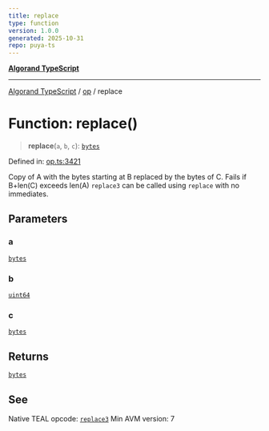 ```yaml
---
title: replace
type: function
version: 1.0.0
generated: 2025-10-31
repo: puya-ts
---
```

[**Algorand TypeScript**](../../README.md)

***

[Algorand TypeScript](../../modules.md) / [op](../README.md) / replace

# Function: replace()

> **replace**(`a`, `b`, `c`): [`bytes`](../../index/type-aliases/bytes.md)

Defined in: [op.ts:3421](https://github.com/algorandfoundation/puya-ts/blob/main/packages/algo-ts/src/op.ts#L3421)

Copy of A with the bytes starting at B replaced by the bytes of C. Fails if B+len(C) exceeds len(A)
`replace3` can be called using `replace` with no immediates.

## Parameters

### a

[`bytes`](../../index/type-aliases/bytes.md)

### b

[`uint64`](../../index/type-aliases/uint64.md)

### c

[`bytes`](../../index/type-aliases/bytes.md)

## Returns

[`bytes`](../../index/type-aliases/bytes.md)

## See

Native TEAL opcode: [`replace3`](https://dev.algorand.co/reference/algorand-teal/opcodes#replace3)
Min AVM version: 7
